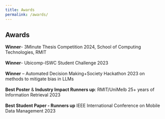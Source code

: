 ```yaml
---
title: Awards
permalink: /awards/
---
```


## Awards

**Winner**-  3Minute Thesis Competition 2024, School of Computing Technologies, RMIT
<br><br>
**Winner**- Ubicomp-ISWC Student Challenge 2023
<br><br>
**Winner** – Automated Decision Making+Society Hackathon 2023 on methods to mitigate bias in LLMs
<br><br>
**Best Poster** & **Industry Impact Runners up**: RMIT/UniMelb 25+ years of Information Retrieval 2023
<br><br>
**Best Student Paper - Runners up** IEEE International Conference on Mobile Data Management 2023
